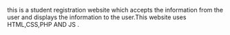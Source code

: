 this is a student registration website which accepts the information from the user and displays the information to the user.This website uses HTML,CSS,PHP AND JS .
